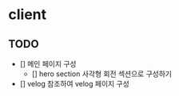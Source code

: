 # client

## TODO

- [] 메인 페이지 구성
  - [] hero section 사각형 회전 섹션으로 구성하기
- [] velog 참조하여 velog 페이지 구성
